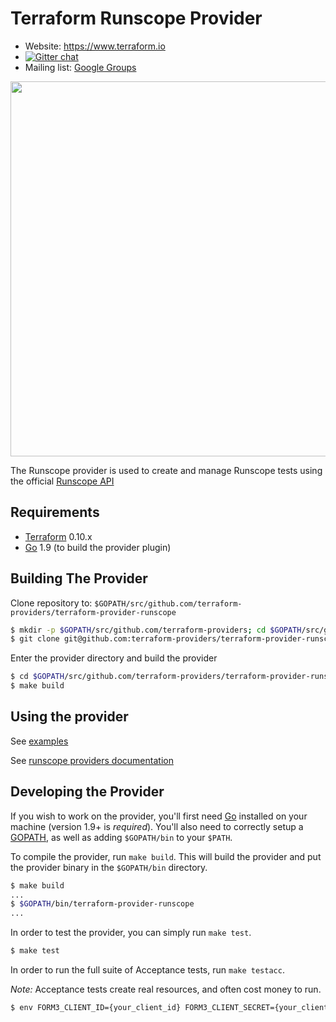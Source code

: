 # Terraform Runscope Provider

- Website: https://www.terraform.io
- [![Gitter chat](https://badges.gitter.im/hashicorp-terraform/Lobby.png)](https://gitter.im/hashicorp-terraform/Lobby)
- Mailing list: [Google Groups](http://groups.google.com/group/terraform-tool)

<img src="https://cdn.rawgit.com/hashicorp/terraform-website/master/content/source/assets/images/logo-hashicorp.svg" width="600px">

The Runscope provider is used to create and manage Runscope tests using
the official [Runscope API](https://www.runscope.com/docs/api)

## Requirements

-	[Terraform](https://www.terraform.io/downloads.html) 0.10.x
-	[Go](https://golang.org/doc/install) 1.9 (to build the provider plugin)

## Building The Provider

Clone repository to: `$GOPATH/src/github.com/terraform-providers/terraform-provider-runscope`

```sh
$ mkdir -p $GOPATH/src/github.com/terraform-providers; cd $GOPATH/src/github.com/terraform-providers
$ git clone git@github.com:terraform-providers/terraform-provider-runscope
```

Enter the provider directory and build the provider

```sh
$ cd $GOPATH/src/github.com/terraform-providers/terraform-provider-runscope
$ make build
```

## Using the provider

See [examples](examples/)

See [runscope providers documentation](https://www.terraform.io/docs/providers/runscope/index.html)

## Developing the Provider

If you wish to work on the provider, you'll first need [Go](http://www.golang.org) installed on your machine (version 1.9+ is *required*). You'll also need to correctly setup a [GOPATH](http://golang.org/doc/code.html#GOPATH), as well as adding `$GOPATH/bin` to your `$PATH`.

To compile the provider, run `make build`. This will build the provider and put the provider binary in the `$GOPATH/bin` directory.

```sh
$ make build
...
$ $GOPATH/bin/terraform-provider-runscope
...
```

In order to test the provider, you can simply run `make test`.

```sh
$ make test
```

In order to run the full suite of Acceptance tests, run `make testacc`.

*Note:* Acceptance tests create real resources, and often cost money to run.

```sh
$ env FORM3_CLIENT_ID={your_client_id} FORM3_CLIENT_SECRET={your_client_secret} FORM3_HOST={some_env_host} FORM3_ORGANISATION_ID={your_organisation_id} make testacc
```
